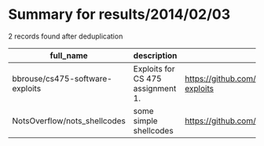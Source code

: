 
# Summary for results/2014/02/03
    
2 records found after deduplication

| full_name | description | html_url | matched_list | matched_count | pushed_at | size | stargazers_count | language | forks_count |
|---------------------------------|-----------------------------------|----------------------------------------------------|----------------|-----------------|---------------------------|--------|--------------------|------------|---------------|
| bbrouse/cs475-software-exploits | Exploits for CS 475 assignment 1. | https://github.com/bbrouse/cs475-software-exploits | ['exploit'] | 1 | 2014-02-03 02:12:36+00:00 | 1200 | 1 | C | 1 |
| NotsOverflow/nots_shellcodes | some simple shellcodes | https://github.com/NotsOverflow/nots_shellcodes | ['shellcode'] | 1 | 2014-02-03 12:40:18+00:00 | 120 | 1 | Assembly | 0 |
